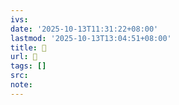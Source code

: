 ```yaml
---
ivs:
date: '2025-10-13T11:31:22+08:00'
lastmod: '2025-10-13T13:04:51+08:00'
title: 󰩍
url: 󰩍
tags: []
src:
note:
---
```

